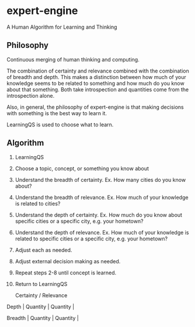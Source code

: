 # expert-engine
A Human Algorithm for Learning and Thinking

## Philosophy

Continuous merging of human thinking and computing.

The combination of certainty and relevance combined with the combination of breadth and depth. 
This makes a distinction between how much of your knowledge seems to be related to something and how much
do you know about that something. Both take introspection and quantities come from the introspection alone.

Also, in general, the philosophy of expert-engine is that making decisions with something is the best way to learn it.

LearningQS is used to choose what to learn.

## Algorithm

1. LearningQS
2. Choose a topic, concept, or something you know about
3. Understand the breadth of certainty. Ex. How many cities do you know about?
4. Understand the breadth of relevance. Ex. How much of your knowledge is related to cities?
5. Understand the depth of certainty. Ex. How much do you know about specific cities or a specific city, e.g. your hometown?
6. Understand the depth of relevance. Ex. How much of your knowledge is related to specific cities or a specific city, e.g. your hometown?
7. Adjust each as needed.
8. Adjust external decision making as needed.
9. Repeat steps 2-8 until concept is learned.
10. Return to LearningQS

      Certainty     /    Relevance
      
Depth   |    Quantity   |    Quantity   |

Breadth  |    Quantity  |    Quantity   |
